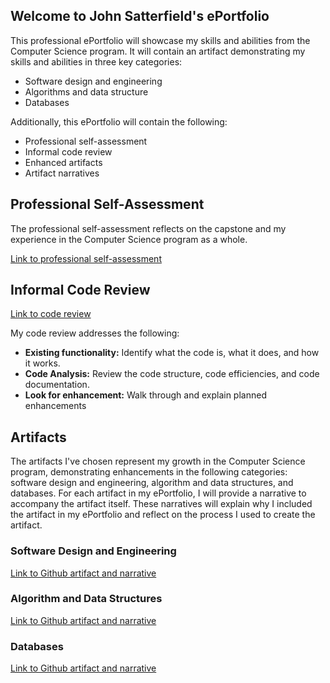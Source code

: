## Welcome to John Satterfield's ePortfolio

This professional ePortfolio will showcase my skills and abilities from the Computer Science program.  It will contain an artifact demonstrating my skills and abilities in three key categories:
* Software design and engineering
* Algorithms and data structure
* Databases

Additionally, this ePortfolio will contain the following:
* Professional self-assessment
* Informal code review
* Enhanced artifacts
* Artifact narratives

## Professional Self-Assessment

The professional self-assessment reflects on the capstone and my experience in the Computer Science program as a whole.

[Link to professional self-assessment](#)

## Informal Code Review

[Link to code review](https://youtu.be/eeJp53gdm24)

My code review addresses the following:
* **Existing functionality:** Identify what the code is, what it does, and how it works.
* **Code Analysis:** Review the code structure, code efficiencies, and code documentation.
* **Look for enhancement:** Walk through and explain planned enhancements

## Artifacts

The artifacts I've chosen represent my growth in the Computer Science program, demonstrating enhancements in the following categories: software design and engineering, algorithm and data structures, and databases. For each artifact in my ePortfolio, I will provide a narrative to accompany the artifact itself. These narratives will explain why I included the artifact in my ePortfolio and reflect on the process I used to create the artifact.

### Software Design and Engineering

[Link to Github artifact and narrative](https://johnsatterfield.github.io/StudentGradeSystem)

### Algorithm and Data Structures

[Link to Github artifact and narrative](https://johnsatterfield.github.io/DSAG)

### Databases

[Link to Github artifact and narrative](https://johnsatterfield.github.io/Artifacts/Databases)
